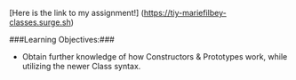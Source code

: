 [Here is the link to my assignment!] (https://tiy-mariefilbey-classes.surge.sh)

###Learning Objectives:###
* Obtain further knowledge of how Constructors & Prototypes work, while utilizing the newer Class syntax.
